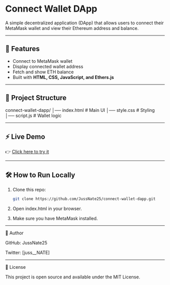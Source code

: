 # Connect Wallet DApp

A simple decentralized application (DApp) that allows users to connect their MetaMask wallet and view their Ethereum address and balance.  

---

## 🚀 Features
- Connect to MetaMask wallet  
- Display connected wallet address  
- Fetch and show ETH balance  
- Built with **HTML, CSS, JavaScript, and Ethers.js**  

---

## 📂 Project Structure

connect-wallet-dapp/ │── index.html    # Main UI │── style.css     # Styling │── script.js     # Wallet logic

---

## ⚡ Live Demo
👉 [Click here to try it](https://jussnate25.github.io/connect-wallet-dapp/)  

---

## 🛠️ How to Run Locally
1. Clone this repo:
   ```bash
   git clone https://github.com/JussNate25/connect-wallet-dapp.git

2. Open index.html in your browser.


3. Make sure you have MetaMask installed.




---

👤 Author

GitHub: JussNate25

Twitter: [juss__NATE]



---

📜 License

This project is open source and available under the MIT License.
